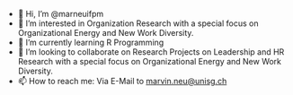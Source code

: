 - 👋 Hi, I’m @marneuifpm
- 👀 I’m interested in Organization Research with a special focus on Organizational Energy and New Work Diversity.
- 🌱 I’m currently learning R Programming
- 💞️ I’m looking to collaborate on Research Projects on Leadership and HR Research with a special focus on Organizational Energy and New Work Diversity.
- 📫 How to reach me: Via E-Mail to marvin.neu@unisg.ch

<!---
marneuifpm/marneuifpm is a ✨ special ✨ repository because its `README.md` (this file) appears on your GitHub profile.
You can click the Preview link to take a look at your changes.
--->
